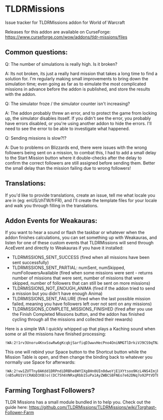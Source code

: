 # TLDRMissions
Issue tracker for TLDRMissions addon for World of Warcraft

Releases for this addon are available on CurseForge: https://www.curseforge.com/wow/addons/tldr-missions/files

## Common questions:

Q: The number of simulations is really high. Is it broken?

A: Its not broken, its just a really hard mission that takes a long time to find a solution for. I'm regularly making small improvements to bring down the simulation time; even going as far as to eimulate the most complicated missions in advance before the addon is published, and store the results with the addon.

Q: The simulator froze / the simulator counter isn't increasing?

A: The addon probably threw an error, and to protect the game from locking up, the simulator disables itsself. If you didn't see the error, you probably have errors disabled, or you're using another addon to hide the errors. I'll need to see the error to be able to investigate what happened.

Q: Sending missions is slow?!?

A: Due to problems on Blizzards end, there were issues with the wrong followers being sent on a mission, to combat this, I had to add a small delay to the Start Mission button where it double-checks after the delay to confirm the correct followers are still assigned before sending them. Better the small delay than the mission failing due to wrong followers!

## Translations:

If you'd like to provide translations, create an issue, tell me what locale you are in (eg: enUS/zhTW/frFR), and I'll create the template files for your locale and walk you through filling in the translations.

## Addon Events for Weakauras:

If you want to hear a sound or flash the taskbar or whatever when the addon finishes calculations, you can set something up with Weakauras, and listen for one of these custom events that TLDRMissions will send through AceEvent and directly to Weakauras if you have it installed:

- TLDRMISSIONS_SENT_SUCCESS (fired when all missions have been sent successfully)
- TLDRMISSIONS_SENT_PARTIAL: numSent, numSkipped, numFollowersAvailable (fired when some missions were sent - returns number of missions that were sent, number of missions that were skipped, number of followers that can still be sent on more missions)
- TLDRMISSIONS_NOT_ENOUGH_ANIMA (fired if the addon tried to send a mission but you didn't have enough Anima)
- TLDRMISSIONS_SENT_FAILURE (fired when the last possible mission failed, meaning you have followers left over not sent on any missions)
- TLDRMISSIONS_COMPLETE_MISSIONS_FINISHED (fired after you use the Finish Completed Missions button, and the addon has finished cycling through all the missions and collected their rewards)

Here is a simple WA I quickly whipped up that plays a Kaching sound when some or all the missions have finished processing:

    !WA:2!1rv3Unoru4KnxSswRw6gKcqbjSarfiqD3wwvHecPno4OniNMGTlDrkiVJ9CS9qTNz0mJBB2Rqrib3sFeY1CvEcq9jWQcXdWYBW(eWm2zriGn3KZpZ5VVVZXDh3VSpUp(N)abRsvqOGy2jHEto21pHvWeFvp9VnyIKxGwgcxQ6BFJmhHzx8TZstLG6D6SbrtYzI5mcvfpY94qxFU9)iIOuMOePI4rksjSvRlFNKkPIvAEXjCmsb(W5av9CuL2ksrsoLGv5od1QcuIIWOYJ8LkKqTNVKvrX8VycvbIuucSyigR9V4uaD2WkbsUyo7cq0iofWe0IateYfNHsYj0S9zzzRWSOM88uhcLOSIt1)jZ3R(1Q3P(E5RucswgiK3DpXwX)WrTKdXT99ZLvXnnCqvAk5YnrJggegfeo0pCfwxxtd3)GARRhLJu2tbPeLb)DqZfGoi)G5UEEBAtyuobd(gicVsYHIIjyPv9BW3nTI2m(F4hzlavLGARevGnqXT5sYFyO3x6pDsqWKzhhefOPGO56(yYqVpX()6k4KrJCdcEzznZuTLpfvcslNknueByoqSgdX6zlu7x8yxV5JpX7Qk6wSWIFpdPCoe2QpLHHFTd)T)F59wH639fedHrrfFJgx1t0zxHOKYgO6O67oUEGdLrHRbKecucGMPYV9nVemBAuHesyAICL5nMoR((oLicvhB99RFWTRpO(W6pvl(6)BloPmQIVZyb5z2FDfcRtkYomCTMr8HmZ21UdQhCJwngLCwMWSz4uWq4XosYZGb(LvfkILJMAsgu)5w(jfiP0ifRqfAAWiUYuKa9ZFRThjpP9iP3ArtnmDSJsJnR1SpGB2W)X7WF)x91cxajedw1J)XV6xHxQPpssKkxaYCwbE5vsOiT9K0zwy4SPIVxt3K0LoEUJdxRyjN3YbVz3N(DVhbFDZEcrAmjpSIG3CjqRk9o6Ge8NTjvO3o0uIgZ69I2Z9XgtM5joyKVR7XILTJ6JF0J(ZFPtNoDJ1evkjZsC5wh)g(N29h605w3OVW1jygV5M2AtlsnQ5RnD72T3Addt26KqBNuTM1Qlyc8PceF1PBf6l9F4(py)d7F(V)K)6p
    
This one will rebind your Space button to the Shortcut button while the Mission Table is open, and then change the binding back to whatever you normally use Space for afterwards:

    !WA:2!vw1ZUTTny8AKdd1DRPndiDRBhe8WYIXg8Hn0UIn0dwoYjE1XYtsoo9KcL4NS4ImjbjvsCpSdgdyBxZJGpoSt(rypbcbd9bOpc5jyKwUbjfXOycW2KF87p)8p(77tvAVX4nWBG)JTfSCvgHcc3bbD70Z5cuUkLjC5kcJkRkM4MKibvL5iAS2EFgHQIA50lWXJBHjsEgAsaCMkmHjgJuH8qfzmSCxf(dIZLk2yJhd4yKc8GtaQ6n6QW0oqIhsWQu7M6Tcu8IA(upPcjuBDoMfwg9rrL)Y)lsI1UGYMqXe6i7jVaMSDn)(nB5uRU1V(CRAbD3XB)o((DC75h6VNRxqRbb1SuPa1AyZWBCSBFNEo7e62DNq7o92PtVDTE(QZoqXw(xD4BT)nRQK1JsiuImDRI7FuX68V)2c99dO66yiQYCCwL75yOUbkswJwmQIqZbxAtm2L2LHWaE7sSqKsdnQlqsoDbLUD9QwlFUUhn2DqNFypg7y)ybHR2UMl1pLD6nc0AiGoUzUajB4hJOlqGC7A3cUl5O6VVkShbd)VRqRUU(xvHQMVMQeKrJaH8(BjwU812QjCOy93iZJwiY8ZtsiNnpSvt)Gq)GMEbZWqK2yG2pXEoD73Eq3I7AVBqB3lXtOOXK4D0aXGRu7CnZhzu3GWtFeiRwMvj)RUL)9w3cENxQAdxaR7EfS6lanS88770T7ujhYY6GLv1Ie4ksPrJg1TYyXOmlqlk1B)rlT0xV(D14l5(sfUau5cQLsKdwqMeERHeKzJrbR)8wuLQVikw)8C6s6BtncE81UwUrYOy(dnTNNabLEVpdd)9D4F2TobOCHNzqaMV1QhsKbJqXtctYymr65silPC8ITBqG7(2jAro)bTfKxz9Z5iS(IbzfemtZJEWiJ86XBw8Ol0BJqXhpspiJITZ0DcjNNlHqQMSfPrkuMMZ30BCEMIuDM5Ky24iKk1lodjLBw8SQ26BH4YfKxbMftn12xV5tJKSCrmergZzc1fYueMD6HLdfxBMybqm6jBL()3LA0dckk7aTYuFWFo9uMapuG4thUCXSyMEmq5Wv(xSAUHlGyIjhRX)6v71svBOkvaYuwgEYse(Yse(53rC2Yb4IFrFVtsMy31PDWmfl(Ksm(jv(97vJG5F81BCdD5afWFBobpx(KG6N0Cs8U1FX8eHUtWxzUkw7YY3i02yYWar(T8CC6DoIsgVOh6PfFu7)bqstaaDKk9dkEKnLrHlWl7Yw0AiKGHtKtnUAsuXb2JreA7Ib6akoOyyXHfVu)7dFxlr64siJQYRTAgAmdhQlgCKxmlJj(P10pZl5OwlmuPsL1MPBib8Ixf9BF4CcTmfAaU5C9YyOCO0rZVwzQ9L8nKEpPXZA8DBCY)E4)9
## Farming Torghast Followers?

TLDR Missions has a small module bundled in to help you. Check out the guide here: https://github.com/TLDRMissions/TLDRMissions/wiki/Torghast-Follower-Farm

